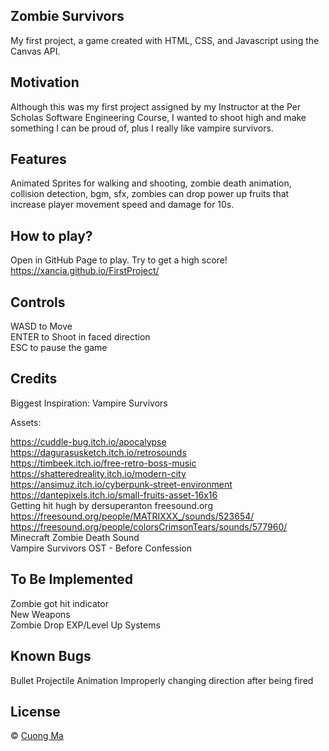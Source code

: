 ## Zombie Survivors
My first project, a game created with HTML, CSS, and Javascript using the Canvas API.

## Motivation
Although this was my first project assigned by my Instructor at the Per Scholas Software Engineering Course, I wanted to shoot high and make something I can be proud of, plus I really like vampire survivors.

## Features
Animated Sprites for walking and shooting, zombie death animation, collision detection, bgm, sfx, zombies can drop power up fruits that increase player movement speed and damage for 10s.

## How to play?
Open in GitHub Page to play. Try to get a high score!  
https://xancia.github.io/FirstProject/  

## Controls
WASD to Move  
ENTER to Shoot in faced direction  
ESC to pause the game  

## Credits
Biggest Inspiration: Vampire Survivors

Assets:

https://cuddle-bug.itch.io/apocalypse  
https://dagurasusketch.itch.io/retrosounds  
https://timbeek.itch.io/free-retro-boss-music  
https://shatteredreality.itch.io/modern-city  
https://ansimuz.itch.io/cyberpunk-street-environment  
https://dantepixels.itch.io/small-fruits-asset-16x16  
Getting hit hugh by dersuperanton freesound.org  
https://freesound.org/people/MATRIXXX_/sounds/523654/  
https://freesound.org/people/colorsCrimsonTears/sounds/577960/  
Minecraft Zombie Death Sound  
Vampire Survivors OST - Before Confession  

## To Be Implemented
 
Zombie got hit indicator   
New Weapons  
Zombie Drop EXP/Level Up Systems  

## Known Bugs

Bullet Projectile Animation Improperly changing direction after being fired  

## License
© [Cuong Ma]()

